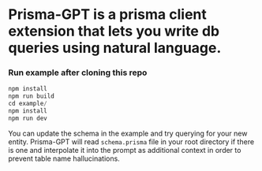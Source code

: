 # Prisma-GPT is a prisma client extension that lets you write db queries using natural language. 

### Run example after cloning this repo
```ts
npm install
npm run build
cd example/
npm install
npm run dev
```

You can update the schema in the example and try querying for your new entity. Prisma-GPT will read `schema.prisma` file in your root directory if there is one and interpolate it into the prompt as additional context in order to prevent table name hallucinations.
